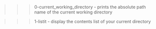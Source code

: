 >>> 0-current_working_directory
	- prints the absolute path name of the current working directory

>>> 1-listit
	- display the contents list of your current directory
